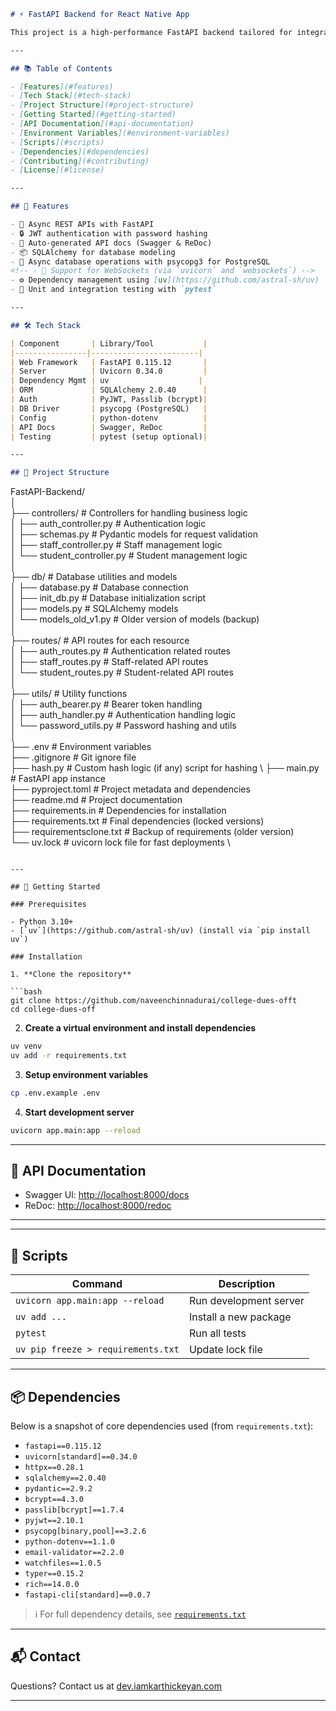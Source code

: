 
```markdown
# ⚡ FastAPI Backend for React Native App

This project is a high-performance FastAPI backend tailored for integration with a React Native mobile app. It uses `uv` for dependency management and leverages a robust and modern set of libraries for scalability, security, and performance.

---

## 📚 Table of Contents

- [Features](#features)
- [Tech Stack](#tech-stack)
- [Project Structure](#project-structure)
- [Getting Started](#getting-started)
- [API Documentation](#api-documentation)
- [Environment Variables](#environment-variables)
- [Scripts](#scripts)
- [Dependencies](#dependencies)
- [Contributing](#contributing)
- [License](#license)

---

## 🚀 Features

- 🧬 Async REST APIs with FastAPI
- 🔒 JWT authentication with password hashing
- 🧾 Auto-generated API docs (Swagger & ReDoc)
- 📦 SQLAlchemy for database modeling
- 🔄 Async database operations with psycopg3 for PostgreSQL
<!-- - 📡 Support for WebSockets (via `uvicorn` and `websockets`) -->
- ⚙️ Dependency management using [uv](https://github.com/astral-sh/uv)
- 🧪 Unit and integration testing with `pytest`

---

## 🛠️ Tech Stack

| Component       | Library/Tool           |
|----------------|------------------------|
| Web Framework   | FastAPI 0.115.12       |
| Server          | Uvicorn 0.34.0         |
| Dependency Mgmt | uv                    |
| ORM             | SQLAlchemy 2.0.40      |
| Auth            | PyJWT, Passlib (bcrypt)|
| DB Driver       | psycopg (PostgreSQL)   |
| Config          | python-dotenv          |
| API Docs        | Swagger, ReDoc         |
| Testing         | pytest (setup optional)|

---

## 📁 Project Structure

```

FastAPI-Backend/ \
│\
├── controllers/            # Controllers for handling business logic \
│   ├── auth_controller.py  # Authentication logic\
│   ├── schemas.py          # Pydantic models for request validation \
│   ├── staff_controller.py # Staff management logic \
│   └── student_controller.py # Student management logic \
│ \
├── db/                     # Database utilities and models \
│   ├── database.py         # Database connection \
│   ├── init_db.py          # Database initialization script \
│   ├── models.py           # SQLAlchemy models\
│   └── models_old_v1.py    # Older version of models (backup) \
│\
├── routes/                 # API routes for each resource \
│   ├── auth_routes.py      # Authentication related routes \
│   ├── staff_routes.py     # Staff-related API routes \
│   └── student_routes.py   # Student-related API routes \
│\
├── utils/                  # Utility functions \
│   ├── auth_bearer.py      # Bearer token handling \
│   ├── auth_handler.py     # Authentication handling logic \
│   └── password_utils.py   # Password hashing and utils \
│\
├── .env                    # Environment variables \
├── .gitignore              # Git ignore file \
├── hash.py                 # Custom hash logic (if any) script for hashing \ 
├── main.py                 # FastAPI app instance \
├── pyproject.toml          # Project metadata and dependencies \
├── readme.md               # Project documentation \
├── requirements.in         # Dependencies for installation \
├── requirements.txt        # Final dependencies (locked versions) \
├── requirementsclone.txt   # Backup of requirements (older version) \
└── uv.lock                 # uvicorn lock file for fast deployments \

```

---

## 🚀 Getting Started

### Prerequisites

- Python 3.10+
- [`uv`](https://github.com/astral-sh/uv) (install via `pip install uv`)

### Installation

1. **Clone the repository**

```bash
git clone https://github.com/naveenchinnadurai/college-dues-offt
cd college-dues-off
````

2. **Create a virtual environment and install dependencies**

```bash
uv venv
uv add -r requirements.txt
```

3. **Setup environment variables**

```bash
cp .env.example .env
```

4. **Start development server**

```bash
uvicorn app.main:app --reload
```

---

## 📑 API Documentation

* Swagger UI: [http://localhost:8000/docs](http://localhost:8000/docs)
* ReDoc: [http://localhost:8000/redoc](http://localhost:8000/redoc)

---

<!-- ## 🔐 Environment Variables

Sample `.env` file:

```env
DATABASE_URL=postgresql+psycopg://user:password@localhost/dbname
SECRET_KEY=supersecretjwtkey
ACCESS_TOKEN_EXPIRE_MINUTES=30
```

Database_URI = postgresql+psycopg://postgres:admin@localhost:5432/CollegeConnect

secret = 15d06b572121fde5ff1b9f4a34583b2d

algorithm = HS256

-->

---

## 📜 Scripts

| Command                            | Description            |
| ---------------------------------- | ---------------------- |
| `uvicorn app.main:app --reload`    | Run development server |
| `uv add ...`               | Install a new package  |
| `pytest`                           | Run all tests          |
| `uv pip freeze > requirements.txt` | Update lock file       |

---

## 📦 Dependencies

Below is a snapshot of core dependencies used (from `requirements.txt`):

* `fastapi==0.115.12`
* `uvicorn[standard]==0.34.0`
* `httpx==0.28.1`
* `sqlalchemy==2.0.40`
* `pydantic==2.9.2`
* `bcrypt==4.3.0`
* `passlib[bcrypt]==1.7.4`
* `pyjwt==2.10.1`
* `psycopg[binary,pool]==3.2.6`
* `python-dotenv==1.1.0`
* `email-validator==2.2.0`
* `watchfiles==1.0.5`
* `typer==0.15.2`
* `rich==14.0.0`
* `fastapi-cli[standard]==0.0.7`

> ℹ️ For full dependency details, see [`requirements.txt`](./requirements.txt)

<!-- ---

## 🤝 Contributing

1. Fork the repository
2. Create a feature branch: `git checkout -b feature-name`
3. Commit your changes and push: `git push origin feature-name`
4. Open a Pull Request
 -->


---

## 📬 Contact

Questions? Contact us at [dev.iamkarthickeyan.com](mailto:your.email@example.com)

---

```

